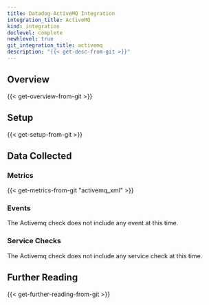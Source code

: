 ```yaml
---
title: Datadog-ActiveMQ Integration
integration_title: ActiveMQ
kind: integration
doclevel: complete
newhlevel: true
git_integration_title: activemq
description: "{{< get-desc-from-git >}}"
---
```


## Overview
{{< get-overview-from-git >}}

## Setup
{{< get-setup-from-git >}}

## Data Collected
### Metrics

{{< get-metrics-from-git "activemq_xml" >}}

### Events

The Activemq check does not include any event at this time.

### Service Checks

The Activemq check does not include any service check at this time.

## Further Reading
{{< get-further-reading-from-git >}}